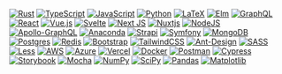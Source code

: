 [![Rust](https://img.shields.io/badge/rust-%23000000.svg?style=for-the-badge&logo=rust&logoColor=white)](https://github.com/rust-lang/rust)
[![TypeScript](https://img.shields.io/badge/typescript-%23007ACC.svg?style=for-the-badge&logo=typescript&logoColor=white)](https://github.com/microsoft/TypeScript)
[![JavaScript](https://img.shields.io/badge/javascript-%23323330.svg?style=for-the-badge&logo=javascript&logoColor=%23F7DF1E)](https://github.com/tc39/ecma262)
[![Python](https://img.shields.io/badge/python-3670A0?style=for-the-badge&logo=python&logoColor=ffdd54)](https://github.com/python/cpython)
[![LaTeX](https://img.shields.io/badge/latex-%23008080.svg?style=for-the-badge&logo=latex&logoColor=white)](https://github.com/latex3/latex3)
[![Elm](https://img.shields.io/badge/Elm-60B5CC?style=for-the-badge&logo=elm&logoColor=white)](https://github.com/elm/compiler)
[![GraphQL](https://img.shields.io/badge/-GraphQL-E10098?style=for-the-badge&logo=graphql&logoColor=white)](https://github.com/graphql/graphql-spec)
[![React](https://img.shields.io/badge/react-%2320232a.svg?style=for-the-badge&logo=react&logoColor=%2361DAFB)](https://github.com/facebook/react)
[![Vue.js](https://img.shields.io/badge/vuejs-%2335495e.svg?style=for-the-badge&logo=vuedotjs&logoColor=%234FC08D)](https://github.com/vuejs/vue)
[![Svelte](https://img.shields.io/badge/svelte-%23f1413d.svg?style=for-the-badge&logo=svelte&logoColor=white)](https://github.com/sveltejs/svelte)
[![Next JS](https://img.shields.io/badge/Next-black?style=for-the-badge&logo=next.js&logoColor=white)](https://github.com/vercel/next.js/)
[![Nuxtjs](https://img.shields.io/badge/Nuxt-002E3B?style=for-the-badge&logo=nuxt.js&logoColor=#00DC82)](https://github.com/nuxt/nuxt.js)
[![NodeJS](https://img.shields.io/badge/node.js-6DA55F?style=for-the-badge&logo=node.js&logoColor=white)](https://github.com/nodejs/node)
[![Apollo-GraphQL](https://img.shields.io/badge/-ApolloGraphQL-311C87?style=for-the-badge&logo=apollo-graphql)](https://github.com/apollographql/apollo-client)
[![Anaconda](https://img.shields.io/badge/Anaconda-%2344A833.svg?style=for-the-badge&logo=anaconda&logoColor=white)](https://www.anaconda.com/products/individual)
[![Strapi](https://img.shields.io/badge/strapi-%232E7EEA.svg?style=for-the-badge&logo=strapi&logoColor=white)](https://github.com/strapi/strapi)
[![Symfony](https://img.shields.io/badge/symfony-%23000000.svg?style=for-the-badge&logo=symfony&logoColor=white)](https://github.com/symfony/symfony)
[![MongoDB](https://img.shields.io/badge/MongoDB-%234ea94b.svg?style=for-the-badge&logo=mongodb&logoColor=white)](https://github.com/mongodb/mongo)
[![Postgres](https://img.shields.io/badge/postgres-%23316192.svg?style=for-the-badge&logo=postgresql&logoColor=white)](https://github.com/postgres/postgres)
[![Redis](https://img.shields.io/badge/redis-%23DD0031.svg?style=for-the-badge&logo=redis&logoColor=white)](https://github.com/redis/redis)
[![Bootstrap](https://img.shields.io/badge/bootstrap-%23563D7C.svg?style=for-the-badge&logo=bootstrap&logoColor=white)](https://github.com/twbs/bootstrap)
[![TailwindCSS](https://img.shields.io/badge/tailwindcss-%2338B2AC.svg?style=for-the-badge&logo=tailwind-css&logoColor=white)](https://github.com/tailwindlabs/tailwindcss)
[![Ant-Design](https://img.shields.io/badge/-AntDesign-%230170FE?style=for-the-badge&logo=ant-design&logoColor=white)](https://github.com/ant-design/ant-design)
[![SASS](https://img.shields.io/badge/sass-%23CC6699.svg?style=for-the-badge&logo=sass&logoColor=white)](https://github.com/sass/sass)
[![Less](https://img.shields.io/badge/less-2B4C80?style=for-the-badge&logo=less&logoColor=white)](https://github.com/less/less.js)
[![AWS](https://img.shields.io/badge/AWS-%23FF9900.svg?style=for-the-badge&logo=amazon-aws&logoColor=white)](https://github.com/aws)
[![Azure](https://img.shields.io/badge/azure-%230072C6.svg?style=for-the-badge&logo=microsoftazure&logoColor=white)](https://github.com/Azure)
[![Vercel](https://img.shields.io/badge/vercel-%23000000.svg?style=for-the-badge&logo=vercel&logoColor=white)](https://github.com/vercel)
[![Docker](https://img.shields.io/badge/docker-%230db7ed.svg?style=for-the-badge&logo=docker&logoColor=white)](https://github.com/docker)
[![Postman](https://img.shields.io/badge/Postman-FF6C37?style=for-the-badge&logo=postman&logoColor=white)](https://github.com/postmanlabs/postman-app-support)
[![Cypress](https://img.shields.io/badge/-cypress-%23E5E5E5?style=for-the-badge&logo=cypress&logoColor=058A5E)](https://github.com/cypress-io/cypress)
[![Storybook](https://img.shields.io/badge/-Storybook-FF4785?style=for-the-badge&logo=storybook&logoColor=white)](https://github.com/storybookjs/storybook)
[![Mocha](https://img.shields.io/badge/-mocha-%238D6748?style=for-the-badge&logo=mocha&logoColor=white)](https://github.com/mochajs/mocha)
[![NumPy](https://img.shields.io/badge/numpy-%23013243.svg?style=for-the-badge&logo=numpy&logoColor=white)](https://github.com/numpy/numpy)
[![SciPy](https://img.shields.io/badge/SciPy-%230C55A5.svg?style=for-the-badge&logo=scipy&logoColor=white)](https://github.com/scipy/scipy)
[![Pandas](https://img.shields.io/badge/pandas-%23150458.svg?style=for-the-badge&logo=pandas&logoColor=white)](https://github.com/pandas-dev/pandas)
[![Matplotlib](https://img.shields.io/badge/Matplotlib-%23ffffff.svg?style=for-the-badge&logo=Matplotlib&logoColor=black)](https://github.com/matplotlib/matplotlib)